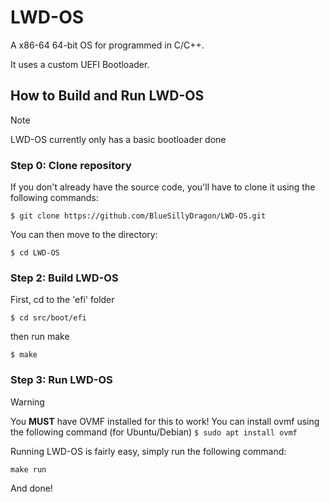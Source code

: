 # LWD-OS
A x86-64 64-bit OS for programmed in C/C++.

It uses a custom UEFI Bootloader.

## How to Build and Run LWD-OS

> [!NOTE]
> LWD-OS currently only has a basic bootloader done

### Step 0: Clone repository

If you don't already have the source code, you'll have to clone it using the following commands:

```$ git clone https://github.com/BlueSillyDragon/LWD-OS.git```

You can then move to the directory:

```$ cd LWD-OS```

### Step 2: Build LWD-OS

First, cd to the 'efi' folder

```$ cd src/boot/efi```

then run make

```$ make```

### Step 3: Run LWD-OS

> [!WARNING]
> You **MUST** have OVMF installed for this to work!
> You can install ovmf using the following command (for Ubuntu/Debian)
> ```$ sudo apt install ovmf```

Running LWD-OS is fairly easy, simply run the following command:

```make run```

And done!
